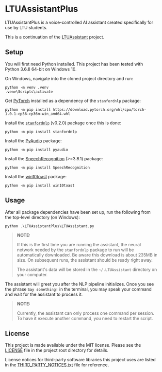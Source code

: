 # LTUAssistantPlus

LTUAssistantPlus is a voice-controlled AI assistant created specifically for use by LTU students.

This is a continuation of the [LTUAssistant][LTUAssistant] project.

## Setup

You will first need Python installed. This project has been tested with Python 3.6.8 64-bit on Windows 10.

On Windows, navigate into the cloned project directory and run:

```
python -m venv .venv
.venv\Scripts\activate
```

Get [PyTorch][PyTorch] installed as a dependency of the `stanfordnlp` package:

```
python -m pip install https://download.pytorch.org/whl/cpu/torch-1.0.1-cp36-cp36m-win_amd64.whl
```

Install the [`stanfordnlp`][stanfordnlp] (v0.2.0) package once this is done:

```
python -m pip install stanfordnlp
```

Install the [PyAudio][PyAudio] package:

```
python -m pip install pyaudio
```

Install the [SpeechRecognition][SpeechRecognition] (>=3.8.1) package:

```
python -m pip install SpeechRecognition
```

Install the [win10toast][win10toast] package:

```
python -m pip install win10toast
```

## Usage

After all package dependencies have been set up, run the following from the top-level directory (on Windows):

```
python .\LTUAssistantPlus\LTUAssistant.py
```

> **NOTE:**
>
> If this is the first time you are running the assistant, the neural network needed by the `stanfordnlp`
> package to run will be automatically downloaded. Be aware this download is about 235MB in size.
> On subsequent runs, the assistant should be ready right away.
>
> The assistant's data will be stored in the `~/.LTUAssistant` directory on your computer.

The assistant will greet you after the NLP pipeline initializes. Once you see the phrase
`Say something!` in the terminal, you may speak your command and wait for the assistant to
process it.

> **NOTE:**
>
> Currently, the assistant can only process one command per session. To have it execute
> another command, you need to restart the script.

## License

This project is made available under the MIT license. Please see the [LICENSE][license] file in the project root directory for details.

License notices for third-party software libraries this project uses are listed in the [THIRD_PARTY_NOTICES.txt][third-party notices] file for reference.

[license]: https://github.com/Xyaneon/LTUAssistantPlus/blob/master/LICENSE
[LTUAssistant]: https://github.com/Xyaneon/LTUAssistant
[PyAudio]: http://people.csail.mit.edu/hubert/pyaudio/
[PyTorch]: https://pytorch.org/
[SpeechRecognition]: https://pypi.org/project/SpeechRecognition/
[stanfordnlp]: https://stanfordnlp.github.io/stanfordnlp/
[third-party notices]: https://github.com/Xyaneon/LTUAssistantPlus/blob/master/THIRD_PARTY_NOTICES.txt
[win10toast]: https://github.com/jithurjacob/Windows-10-Toast-Notifications
